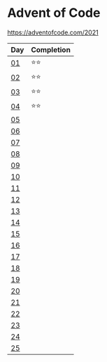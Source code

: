 # Advent of Code

<https://adventofcode.com/2021>

| Day                                         | Completion 
| -----------------------------------------   | ------ 
| [01](https://adventofcode.com/2021/day/1)   | ⭐⭐ 
| [02](https://adventofcode.com/2021/day/2)   | ⭐⭐
| [03](https://adventofcode.com/2021/day/3)   | ⭐⭐
| [04](https://adventofcode.com/2021/day/4)   | ⭐⭐
| [05](https://adventofcode.com/2021/day/5)   |  
| [06](https://adventofcode.com/2021/day/6)   |  
| [07](https://adventofcode.com/2021/day/7)   |  
| [08](https://adventofcode.com/2021/day/8)   |  
| [09](https://adventofcode.com/2021/day/9)   |  
| [10](https://adventofcode.com/2021/day/10)  |  
| [11](https://adventofcode.com/2021/day/11)  |  
| [12](https://adventofcode.com/2021/day/12)  |  
| [13](https://adventofcode.com/2021/day/13)  |  
| [14](https://adventofcode.com/2021/day/14)  |  
| [15](https://adventofcode.com/2021/day/15)  | 
| [16](https://adventofcode.com/2021/day/16)  |  
| [17](https://adventofcode.com/2021/day/17)  | 
| [18](https://adventofcode.com/2021/day/18)  | 
| [19](https://adventofcode.com/2021/day/19)  |
| [20](https://adventofcode.com/2021/day/20)  | 
| [21](https://adventofcode.com/2021/day/21)  | 
| [22](https://adventofcode.com/2021/day/22)  |  
| [23](https://adventofcode.com/2021/day/23)  |  
| [24](https://adventofcode.com/2021/day/24)  |  
| [25](https://adventofcode.com/2021/day/25)  |  